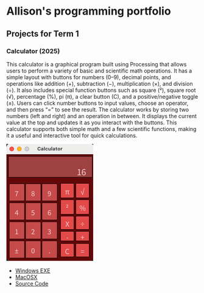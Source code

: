 # Allison's programming portfolio

## Projects for Term 1

### Calculator (2025)

This calculator is a graphical program built using Processing that allows users to perform a variety of basic and scientific math operations. It has a simple layout with buttons for numbers (0–9), decimal points, and operations like addition (+), subtraction (−), multiplication (×), and division (÷). It also includes special function buttons such as square (²), square root (√), percentage (%), pi (π), a clear button (C), and a positive/negative toggle (±). Users can click number buttons to input values, choose an operator, and then press “=” to see the result. The calculator works by storing two numbers (left and right) and an operation in between. It displays the current value at the top and updates it as you interact with the buttons. This calculator supports both simple math and a few scientific functions, making it a useful and interactive tool for quick calculations.

![running calculator](https://github.com/langaricaalli37/portfolio/blob/main/images/calc16.png?raw=true)

* [Windows EXE](https://github.com/langaricaalli37/portfolio/blob/main/src/Calculator/Calculator.exe.zip)
* [MacOSX](https://github.com/langaricaalli37/portfolio/blob/main/src/Calculator/macos-x86_64.zip)
* [Source Code](https://github.com/langaricaalli37/portfolio/tree/main/src/Calculator/Calculator)
